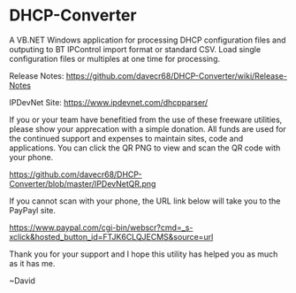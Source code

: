 # DHCP-Converter
A VB.NET Windows application for processing DHCP configuration files and outputing to BT IPControl import format or standard CSV.  Load single configuration files or multiples at one time for processing.

Release Notes: https://github.com/davecr68/DHCP-Converter/wiki/Release-Notes

IPDevNet Site: https://www.ipdevnet.com/dhcpparser/

If you or your team have benefitied from the use of these freeware utilities, please show your apprecation with a simple donation.  All funds are used for the continued support and expenses to maintain sites, code and applications.  You can click the QR PNG to view and scan the QR code with your phone.

https://github.com/davecr68/DHCP-Converter/blob/master/IPDevNetQR.png

If you cannot scan with your phone, the URL link below will take you to the PayPayl site.

https://www.paypal.com/cgi-bin/webscr?cmd=_s-xclick&hosted_button_id=FTJK6CLQJECMS&source=url


Thank you for your support and I hope this utility has helped you as much as it has me.

~David
